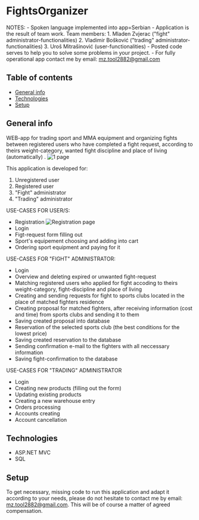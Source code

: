 # FightsOrganizer

NOTES: - Spoken language implemented into app=Serbian
       - Application is the result of team work. Team members:
        1. Mladen Zvjerac ("fight" administrator-functionalities)
        2. Vladimir Bošković ("trading" administrator-functionalities)
        3. Uroš Mitrašinović (user-functionalities)
      - Posted code serves to help you to solve some problems 
        in your project. 
      - For fully operational app contact me by email: mz.tool2882@gmail.com
      
## Table of contents
* [General info](#general-info)
* [Technologies](#technologies)
* [Setup](#setup)

## General info
WEB-app for trading sport and MMA equipment and organizing fights 
between registered users who have completed a fight request, according to theirs
weight-category, wanted fight discipline and place of living (automatically) .
![1  page](https://user-images.githubusercontent.com/68098543/87227598-71d01c00-c39c-11ea-87ba-bf9f3b9a30b1.JPG)

This application is developed for:
1. Unregistered user
2. Registered user 
3. "Fight" administrator 
4. "Trading" administrator

USE-CASES FOR USER/S:
- Registration ![Registration page](https://user-images.githubusercontent.com/68098543/87227546-1140df00-c39c-11ea-8225-1cb75b09229d.JPG)
- Login
- Figt-request form filling out
- Sport's equipement choosing and adding into cart
- Ordering sport equipment and paying for it

USE-CASES FOR "FIGHT" ADMINISTRATOR:
- Login
- Overview and deleting expired or unwanted fight-request
- Matching registered users who applied for fight accoding to theirs weight-category, fight-discipline and place of living
- Creating and sending requests for fight to sports clubs located in the place of matched fighters residence
- Creating proposal for matched fighters, after receiving information (cost and time) from sports clubs and sending it to them
- Saving created proposal into database
- Reservation of the selected sports club (the best conditions for the lowest price)
- Saving created reservation to the database
- Sending confirmation e-mail to the fighters with all neccessary information
- Saving fight-confirmation to the database

USE-CASES FOR "TRADING" ADMINISTRATOR
- Login
- Creating new products (filling out the form)
- Updating existing products
- Creating a new warehouse entry
- Orders processing
- Accounts creating
- Account cancellation
	
## Technologies
* ASP.NET MVC
* SQL
	
## Setup
 To get necessary, missing code to run this application and adapt it according to your needs, please do not hesitate to contact me by email: mz.tool2882@gmail.com.
 This will be of course a matter of agreed compensation.



